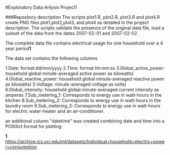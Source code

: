 #Exploratory Data Anlysis Project1

###Repository description
The scripts plot1.R, plot2.R, plot3.R and plot4.R create PNG files plot1,plot2,plot3, and plot4 as detailed 
in the project description. The scripts validate the presence of the original data file, load a subset of 
the data from the dates 2007-02-01 and 2007-02-02. 

The complete data file contains electrical usage for one household over a 4 year period**1**

The data set contains the following columns

1.Date: format:dd/mm/yyyy
2.Time: format hh:mm:ss
3.Global_active_power: household global minute-averaged active power as kilowatts)
4.Global_reactive_power: household global minute-averaged reactive power as kilowatts)
5.Voltage: minute-averaged voltage as volts)
6.Global_intensity: household global minute-averaged current intensity as amperes
7.Sub_metering_1: Corresponds to energy use in watt-hours in the kitchen
8.Sub_metering_2: Corresponds to energy use in watt-hours in the laundry room
9.Sub_metering_3: Corresponds to energy use in watt-hours for electric water-heater and an air-conditioner.

an additional column "datetime" was created combining date and time into a POSIXct format for plotting

**1** https://archive.ics.uci.edu/ml/datasets/Individual+household+electric+power+consumption